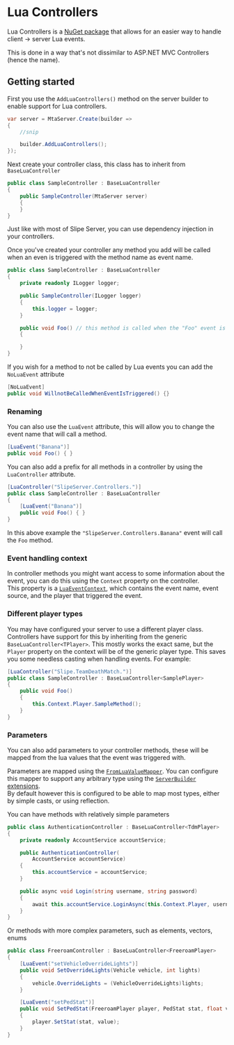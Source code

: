 # Lua Controllers
Lua Controllers is a [NuGet package](https://www.nuget.org/packages/SlipeServer.LuaControllers/) that allows for an easier way to handle client -> server Lua events.

This is done in a way that's not dissimilar to ASP.NET MVC Controllers (hence the name).

## Getting started
First you use the `AddLuaControllers()` method on the server builder to enable support for Lua controllers.

```cs
var server = MtaServer.Create(builder =>
{
    //snip

    builder.AddLuaControllers();
});
```

Next create your controller class, this class has to inherit from `BaseLuaController`

```cs
public class SampleController : BaseLuaController
{
    public SampleController(MtaServer server)
    {
    }
}
```

Just like with most of Slipe Server, you can use dependency injection in your controllers.

Once you've created your controller any method you add will be called when an even is triggered with the method name as event name.

```cs
public class SampleController : BaseLuaController
{
    private readonly ILogger logger;

    public SampleController(ILogger logger)
    {
        this.logger = logger;
    }

    public void Foo() // this method is called when the "Foo" event is triggered.
    {

    }
}
```

If you wish for a method to not be called by Lua events you can add the `NoLuaEvent` attribute
```cs
[NoLuaEvent]
public void WillnotBeCalledWhenEventIsTriggered() {}
```

### Renaming

You can also use the `LuaEvent` attribute, this will allow you to change the event name that will call a method.
```cs
[LuaEvent("Banana")]
public void Foo() { }
```

You can also add a prefix for all methods in a controller by using the `LuaController` attribute.
```cs
[LuaController("SlipeServer.Controllers.")]
public class SampleController : BaseLuaController
{
    [LuaEvent("Banana")]
    public void Foo() { }
}
```

In this above example the `"SlipeServer.Controllers.Banana"` event will call the `Foo` method.

### Event handling context
In controller methods you might want access to some information about the event, you can do this using the `Context` property on the controller.  
This property is a [`LuaEventContext`](/api/optionals/lua-controllers/SlipeServer.LuaControllers.Contexts.LuaEventContext.html), which contains the event name, event source, and the player that triggered the event.

### Different player types
You may have configured your server to use a different player class. Controllers have support for this by inheriting from the generic `BaseLuaController<TPlayer>`. This mostly works the exact same, but the `Player` property on the context will be of the generic player type. This saves you some needless casting when handling events.
For example:

```cs
[LuaController("Slipe.TeamDeathMatch.")]
public class SampleController : BaseLuaController<SamplePlayer>
{    
    public void Foo()
    {
        this.Context.Player.SampleMethod();
    }
}
```

### Parameters
You can also add parameters to your controller methods, these will be mapped from the lua values that the event was triggered with.  

Parameters are mapped using the [`FromLuaValueMapper`](/api/server/SlipeServer.Server.Mappers.FromLuaValueMapper.html). You can configure this mapper to support any arbitrary type using the [`ServerBuilder` extensions](/api/server/SlipeServer.Server.Mappers.LuaMapperBuilderExtensions.html).  
By default however this is configured to be able to map most types, either by simple casts, or using reflection.

You can have methods with relatively simple parameters
```cs
public class AuthenticationController : BaseLuaController<TdmPlayer>
{
    private readonly AccountService accountService;

    public AuthenticationController(
        AccountService accountService)
    {
        this.accountService = accountService;
    }

    public async void Login(string username, string password)
    {
        await this.accountService.LoginAsync(this.Context.Player, username, password);
    }
}
```

Or methods with more complex parameters, such as elements, vectors, enums
```cs
public class FreeroamController : BaseLuaController<FreeroamPlayer>
{
    [LuaEvent("setVehicleOverrideLights")]
    public void SetOverrideLights(Vehicle vehicle, int lights)
    {
        vehicle.OverrideLights = (VehicleOverrideLights)lights;
    }

    [LuaEvent("setPedStat")]
    public void SetPedStat(FreeroamPlayer player, PedStat stat, float value)
    {
        player.SetStat(stat, value);
    }
}
```